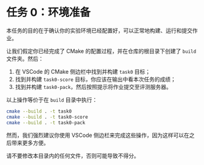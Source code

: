 # 任务 0：环境准备

本任务的目的在于确认你的实验环境已经配置好，可以正常地构建、运行和提交作业。

让我们假定你已经完成了 CMake 的配置过程，并在仓库的根目录下创建了 `build` 文件夹。然后：

1. 在 VSCode 的 CMake 侧边栏中找到并构建 `task0` 目标；
2. 找到并构建 `task0-score` 目标，你应该在输出中看本次任务的成绩；
3. 找到并构建 `task0-pack`，然后按照提示将作业提交至评测服务器。

以上操作等价于在 `build` 目录中执行：

```bash
cmake --build . -t task0
cmake --build . -t task0-score
cmake --build . -t task0-pack
```

然而，我们强烈建议你使用 VSCode 侧边栏来完成这些操作，因为这样可以在之后带来更多方便。

请不要修改本目录内的任何文件，否则可能导致不得分。
